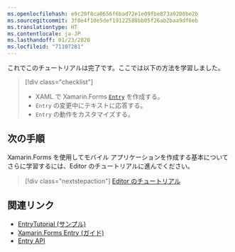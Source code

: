 ```yaml
---
ms.openlocfilehash: e9c20f8ca0656f6bad72e1e09fbe873a9208be2b
ms.sourcegitcommit: 3f0e4f10e5def19122588bb05f26ab2baa9df6eb
ms.translationtype: HT
ms.contentlocale: ja-JP
ms.lasthandoff: 01/23/2020
ms.locfileid: "71107281"
---
```

これでこのチュートリアルは完了です。ここでは以下の方法を学習しました。

> [!div class="checklist"]
>
> - XAML で Xamarin.Forms [`Entry`](xref:Xamarin.Forms.Entry) を作成する。
> - `Entry` の変更中にテキストに応答する。
> - `Entry` の動作をカスタマイズする。

## <a name="next-steps"></a>次の手順

Xamarin.Forms を使用してモバイル アプリケーションを作成する基本についてさらに学習するには、Editor のチュートリアルに進んでください。

> [!div class="nextstepaction"]
> [Editor のチュートリアル](~/get-started/tutorials/editor/index.yml)

## <a name="related-links"></a>関連リンク

- [EntryTutorial (サンプル)](https://docs.microsoft.com/samples/xamarin/xamarin-forms-samples/getstarted-tutorials-entrytutorial/)
- [Xamarin.Forms Entry (ガイド)](~/xamarin-forms/user-interface/text/entry.md)
- [Entry API](xref:Xamarin.Forms.Entry)
